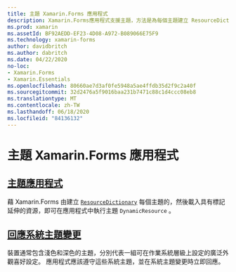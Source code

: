 ```yaml
---
title: 主題 Xamarin.Forms 應用程式
description: Xamarin.Forms應用程式支援主題，方法是為每個主題建立 ResourceDictionary，然後載入具有 DynamicResource 標記延伸的資源。
ms.prod: xamarin
ms.assetId: BF92AEDD-EF23-4D08-A972-B089066E75F9
ms.technology: xamarin-forms
author: davidbritch
ms.author: dabritch
ms.date: 04/22/2020
no-loc:
- Xamarin.Forms
- Xamarin.Essentials
ms.openlocfilehash: 80660ae7d3af0fe5948a5ae4ffdb35d2f9c2a40f
ms.sourcegitcommit: 32d2476a5f9016baa231b7471c88c1d4ccc08eb8
ms.translationtype: MT
ms.contentlocale: zh-TW
ms.lasthandoff: 06/18/2020
ms.locfileid: "84136132"
---
```

# <a name="theming-a-xamarinforms-application"></a>主題 Xamarin.Forms 應用程式

## <a name="theme-an-application"></a>[主題應用程式](theming.md)

藉 Xamarin.Forms 由建立 [`ResourceDictionary`](xref:Xamarin.Forms.ResourceDictionary) 每個主題的，然後載入具有標記延伸的資源，即可在應用程式中執行主題 `DynamicResource` 。

## <a name="respond-to-system-theme-changes"></a>[回應系統主題變更](system-theme-changes.md)

裝置通常包含淺色和深色的主題，分別代表一組可在作業系統層級上設定的廣泛外觀喜好設定。 應用程式應該遵守這些系統主題，並在系統主題變更時立即回應。
